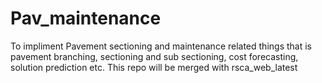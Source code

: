 # Pav_maintenance
To impliment Pavement sectioning and maintenance related things that is pavement branching, sectioning and sub sectioning, cost forecasting, solution prediction etc.
This repo will be merged with rsca_web_latest

